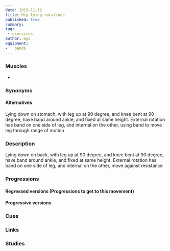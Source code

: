 ```yaml
---
date: 2019-11-12
title: Hip lying rotations
published: true
summary:
tag:
 - exercises
author: mgs
equipment:
-	bands
---
```

### Muscles
  - 
### Synonyms
#### Alternatives
Lying down on stomach, with leg up at 90 degree, and knee bent at 90 degree, have band around ankle, and fixed at same height. External rotation has band on one side of leg, and internal on the other, using band to move leg through range of motion
### Description
Lying down on back, with leg up at 90 degree, and knee bent at 90 degree, have band around ankle, and fixed at same height. External rotation has band on one side of leg, and internal on the other, move against resistance
### Progressions
#### Regressed versions (Progressions to get to this movement)
#### Progressive versions
### Cues
### Links
### Studies

<!--stackedit_data:
eyJoaXN0b3J5IjpbLTQyMTAwMzk3XX0=
-->